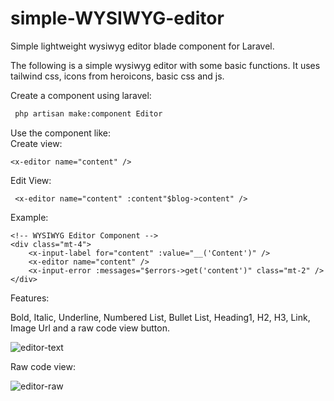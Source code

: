 # simple-WYSIWYG-editor
Simple lightweight wysiwyg editor blade component for Laravel.

The following is a simple wysiwyg editor with some basic functions.
It uses tailwind css, icons from heroicons, basic css and js.

Create a component using laravel:
```bash
 php artisan make:component Editor
```

Use the component like: </br>
Create view:
 ```blade 
 <x-editor name="content" />
 ``` 
Edit View:
```blade 
 <x-editor name="content" :content"$blog->content" />
 ```
Example:
```blade
<!-- WYSIWYG Editor Component -->
<div class="mt-4">
    <x-input-label for="content" :value="__('Content')" />
    <x-editor name="content" />
    <x-input-error :messages="$errors->get('content')" class="mt-2" />
</div>
```

Features:

Bold, Italic, Underline, Numbered List, Bullet List, Heading1, H2, H3, Link, Image Url and a raw code view button.

![editor-text](https://github.com/user-attachments/assets/644a7bf2-4b4b-4717-b63c-468b8a504609)

Raw code view:

![editor-raw](https://github.com/user-attachments/assets/1eda997f-a6ec-494b-bbc3-666383043ad5)
